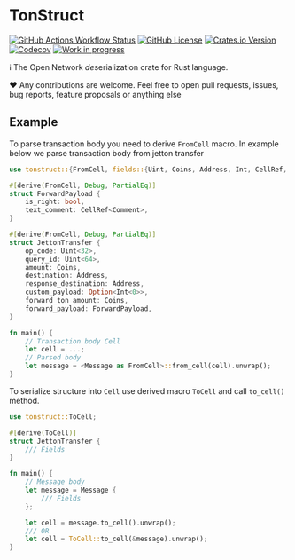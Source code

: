 # TonStruct

[![GitHub Actions Workflow Status](https://img.shields.io/github/actions/workflow/status/supadupadao/tonstruct/ci.yml?label=CI)](https://github.com/supadupadao/tonstruct/actions)
[![GitHub License](https://img.shields.io/github/license/supadupadao/tonstruct)](https://github.com/supadupadao/tonstruct/blob/master/LICENSE)
[![Crates.io Version](https://img.shields.io/crates/v/tonstruct)](https://crates.io/crates/tonstruct)
[![Codecov](https://img.shields.io/codecov/c/github/supadupadao/tonstruct)](https://app.codecov.io/gh/supadupadao/tonstruct)
[![Work in progress](https://img.shields.io/badge/WORK%20IN%20PROGRESS-DO%20NOT%20USE%20IN%20PRODUCTION-ff0000)](https://github.com/supadupadao/tonstruct/issues)

ℹ️ The Open Network *de*serialization crate for Rust language.

❤️ Any contributions are welcome. Feel free to open pull requests, issues, bug reports, feature proposals or anything
else

## Example

To parse transaction body you need to derive `FromCell` macro.
In example below we parse transaction body from jetton transfer

```rust
use tonstruct::{FromCell, fields::{Uint, Coins, Address, Int, CellRef, Comment}};

#[derive(FromCell, Debug, PartialEq)]
struct ForwardPayload {
    is_right: bool,
    text_comment: CellRef<Comment>,
}

#[derive(FromCell, Debug, PartialEq)]
struct JettonTransfer {
    op_code: Uint<32>,
    query_id: Uint<64>,
    amount: Coins,
    destination: Address,
    response_destination: Address,
    custom_payload: Option<Int<0>>,
    forward_ton_amount: Coins,
    forward_payload: ForwardPayload,
}

fn main() {
    // Transaction body Cell
    let cell = ...;
    // Parsed body
    let message = <Message as FromCell>::from_cell(cell).unwrap();
}
```

To serialize structure into `Cell` use derived macro `ToCell` and call `to_cell()` method.

```rust
use tonstruct::ToCell;

#[derive(ToCell)]
struct JettonTransfer {
    /// Fields
}

fn main() {
    // Message body
    let message = Message {
        /// Fields 
    };

    let cell = message.to_cell().unwrap();
    /// OR
    let cell = ToCell::to_cell(&message).unwrap();
}
```